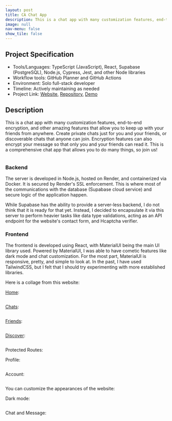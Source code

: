 ```yaml
---
layout: post
title: CA Chat App
description: This is a chat app with many customization features, end-to-end encryption, and other amazing features that allow you to keep up with your friends from anywhere.
image: null
nav-menu: false
show_tile: false
---
```


## Project Specification
<ul>
  <li>Tools/Languages: TypeScript (JavaScript), React, Supabase (PostgreSQL), Node.js, Cypress, Jest, and other Node libraries</li>
  <li>Workflow tools: GitHub Planner and GitHub Actions</li>
  <li>Environment: Solo full-stack developer</li>
  <li>Timeline: Actively maintaining as needed</li>
  <li>Project Link: <a href="https://chat-app-go19.onrender.com">Website</a>, <a href="https://github.com/namdo1225/chat-app">Repository</a>, <a href="https://youtu.be/i5-T1kOSDrs">Demo</a></li>
</ul>

## Description

This is a chat app with many customization features, end-to-end encryption, and other amazing features that allow you to keep up with your friends from anywhere. Create private chats just for you and your friends, or discoverable chats that anyone can join. Encryption features can also encrypt your message so that only you and your friends can read it. This is a comprehensive chat app that allows you to do many things, so join us!

<img src="{% link images/projects_media/20240607_chat-app/00_cover.png %}" alt="" data-position="center center" />

### Backend

The server is developed in Node.js, hosted on Render, and containerized via Docker. It is secured by Render's SSL enforcement. This is where most of the communications with the database (Supabase cloud service) and secure logic of the application happen.

While Supabase has the ability to provide a server-less backend, I do not think that it is ready for that yet. Instead, I decided to encapsulate it via this server to perform heavier tasks like data type validations, acting as an API endpoint for the website's contact form, and Hcaptcha verifier.

### Frontend

The frontend is developed using React, with MaterialUI being the main UI library used. Powered by MaterialUI, I was able to have cometic features like dark mode and chat customization. For the most part, MaterialUI is responsive, pretty, and simple to look at. In the past, I have used TailwindCSS, but I felt that I should try experimenting with more established libraries.

Here is a collage from this website:

[Home](https://chat-app-go19.onrender.com/):

<img src="{% link images/projects_media/20240607_chat-app/07_home.png %}" alt="" data-position="center center" />

[Chats](https://chat-app-go19.onrender.com/chats):

<img src="{% link images/projects_media/20240607_chat-app/00_cover.png %}" alt="" data-position="center center" />

[Friends](https://chat-app-go19.onrender.com/friends):

<img src="{% link images/projects_media/20240607_chat-app/03_friends.png %}" alt="" data-position="center center" />

[Discover](https://chat-app-go19.onrender.com/discover):

<img src="{% link images/projects_media/20240607_chat-app/06_discover.png %}" alt="" data-position="center center" />

Protected Routes:

Profile:

<img src="{% link images/projects_media/20240607_chat-app/04_profile.png %}" alt="" data-position="center center" />

Account:

<img src="{% link images/projects_media/20240607_chat-app/05_account.png %}" alt="" data-position="center center" />

You can customize the appearances of the website:

Dark mode:

<img src="{% link images/projects_media/20240607_chat-app/01_dark.png %}" alt="" data-position="center center" />

Chat and Message:

<img src="{% link images/projects_media/20240607_chat-app/02_preference.png %}" alt="" data-position="center center" />
